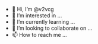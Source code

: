 - 👋 Hi, I’m @v2vcg
- 👀 I’m interested in ...
- 🌱 I’m currently learning ...
- 💞️ I’m looking to collaborate on ...
- 📫 How to reach me ...

<!---
v2vcg/v2vcg is a ✨ special ✨ repository because its `README.md` (this file) appears on your GitHub profile.
You can click the Preview link to take a look at your changes.
--->
